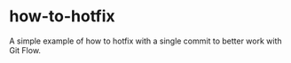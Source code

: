 how-to-hotfix
=============

A simple example of how to hotfix with a single commit to better work with Git Flow.
